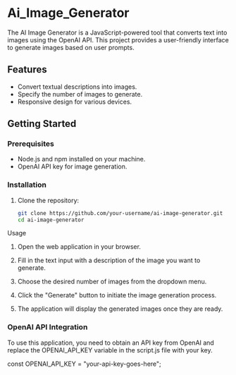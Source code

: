 # Ai_Image_Generator
The AI Image Generator is a JavaScript-powered tool that converts text into images using the OpenAI API. This project provides a user-friendly interface to generate images based on user prompts.

## Features
- Convert textual descriptions into images.
- Specify the number of images to generate.
- Responsive design for various devices.

## Getting Started

### Prerequisites
- Node.js and npm installed on your machine.
- OpenAI API key for image generation.

### Installation
1. Clone the repository:
   ```bash
   git clone https://github.com/your-username/ai-image-generator.git
   cd ai-image-generator

Usage
1. Open the web application in your browser.

2. Fill in the text input with a description of the image you want to generate.

3. Choose the desired number of images from the dropdown menu.

4. Click the "Generate" button to initiate the image generation process.

5. The application will display the generated images once they are ready.



### OpenAI API Integration
To use this application, you need to obtain an API key from OpenAI and replace the OPENAI_API_KEY variable in the script.js file with your key.

const OPENAI_API_KEY = "your-api-key-goes-here";

